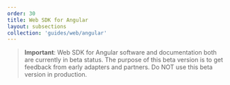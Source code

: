 ```yaml
---
order: 30
title: Web SDK for Angular
layout: subsections
collection: 'guides/web/angular'
---
```


> **Important**: Web SDK for Angular software and documentation both are currently in beta status. The purpose of this beta version is to get feedback from early adapters and partners. Do NOT use this beta version in production.
